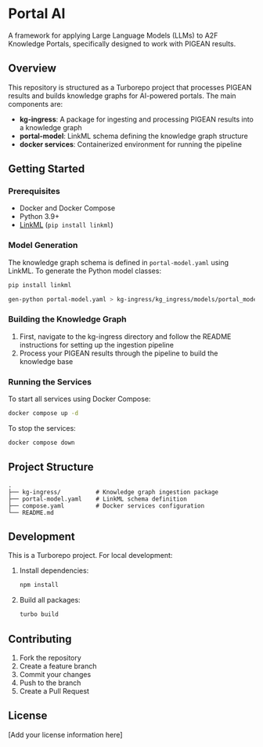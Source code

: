 # Portal AI

A framework for applying Large Language Models (LLMs) to A2F Knowledge Portals, specifically designed to work with PIGEAN results.

## Overview

This repository is structured as a Turborepo project that processes PIGEAN results and builds knowledge graphs for AI-powered portals. The main components are:

- **kg-ingress**: A package for ingesting and processing PIGEAN results into a knowledge graph
- **portal-model**: LinkML schema defining the knowledge graph structure
- **docker services**: Containerized environment for running the pipeline

## Getting Started

### Prerequisites

- Docker and Docker Compose
- Python 3.9+
- [LinkML](https://linkml.io/) (`pip install linkml`)

### Model Generation

The knowledge graph schema is defined in `portal-model.yaml` using LinkML. To generate the Python model classes:

```bash
pip install linkml
```

```bash
gen-python portal-model.yaml > kg-ingress/kg_ingress/models/portal_model.py
```

### Building the Knowledge Graph

1. First, navigate to the kg-ingress directory and follow the README instructions for setting up the ingestion pipeline
2. Process your PIGEAN results through the pipeline to build the knowledge base

### Running the Services

To start all services using Docker Compose:

```bash
docker compose up -d
```

To stop the services:

```bash
docker compose down
```

## Project Structure

```
.
├── kg-ingress/          # Knowledge graph ingestion package
├── portal-model.yaml    # LinkML schema definition
├── compose.yaml         # Docker services configuration
└── README.md
```

## Development

This is a Turborepo project. For local development:

1. Install dependencies:
   ```bash
   npm install
   ```

2. Build all packages:
   ```bash
   turbo build
   ```

## Contributing

1. Fork the repository
2. Create a feature branch
3. Commit your changes
4. Push to the branch
5. Create a Pull Request

## License

[Add your license information here]
